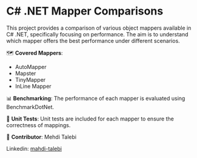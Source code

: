 # C# .NET Mapper Comparisons

This project provides a comparison of various object mappers available in C# .NET, specifically focusing on performance. The aim is to understand which mapper offers the best performance under different scenarios.

🗺️ **Covered Mappers**:
- AutoMapper
- Mapster
- TinyMapper
- InLine Mapper

📊 **Benchmarking**:
The performance of each mapper is evaluated using BenchmarkDotNet.

🧪 **Unit Tests**:
Unit tests are included for each mapper to ensure the correctness of mappings.

👤 **Contributor**:
Mehdi Talebi

Linkedin: [mahdi-talebi](https://www.linkedin.com/in/mahdi-talebi/)
